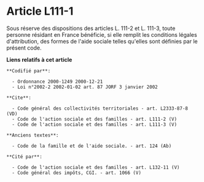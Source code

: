 # Article L111-1

Sous réserve des dispositions des articles L. 111-2 et L. 111-3, toute personne résidant en France bénéficie, si elle remplit
les conditions légales d'attribution, des formes de l'aide sociale telles qu'elles sont définies par le présent code.

**Liens relatifs à cet article**

	**Codifié par**:

	  - Ordonnance 2000-1249 2000-12-21
	  - Loi n°2002-2 2002-01-02 art. 87 JORF 3 janvier 2002

	**Cite**:

	  - Code général des collectivités territoriales - art. L2333-87-8 (VD)
	  - Code de l'action sociale et des familles - art. L111-2 (V)
	  - Code de l'action sociale et des familles - art. L111-3 (V)

	**Anciens textes**:

	  - Code de la famille et de l'aide sociale. - art. 124 (Ab)

	**Cité par**:

	  - Code de l'action sociale et des familles - art. L132-11 (V)
	  - Code général des impôts, CGI. - art. 1066 (V)
